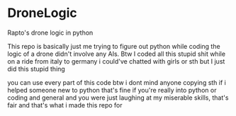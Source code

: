 # DroneLogic
Rapto's drone logic in python

This repo is basically just me trying to figure out python while coding the logic of a drone
didn't involve any AIs.
Btw I coded all this stupid shit while on a ride from italy to germany
i could've chatted with girls or sth but I just did this stupid thing

you can use every part of this code btw
i dont mind anyone copying sth
if i helped someone new to python that's fine
if you're really into python or coding and general and you were just laughing at my miserable skills, that's fair and 
that's what i made this repo for
